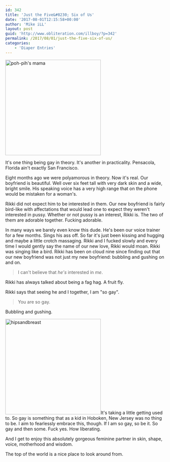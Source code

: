 ```yaml
---
id: 342
title: 'Just the Five&#8230; Six of Us'
date: '2017-08-01T12:15:58+00:00'
author: 'Mike iLL'
layout: post
guid: 'http://www.obliteration.com/illboy/?p=342'
permalink: /2017/08/01/just-the-five-six-of-us/
categories:
    - 'Diaper Entries'
---
```


<img src="http://www.obliteration.com/illboy/wp-content/uploads/2017/08/poh-pihs-mama-300x300.jpg" alt="poh-pih&#039;s mama" width="300" height="300" class="alignright size-medium wp-image-343" />

It's one thing being gay in theory. It's another in practicality. Pensacola, Florida ain't exactly San Francisco.

Eight months ago we were polyamorous in theory. Now it's real. Our boyfriend is beautiful. Well over six feet tall with very dark skin and a wide, bright smile. His speaking voice has a very high range that on the phone would be mistaken for a woman's.

Rikki did not expect him to be interested in them. Our new boyfriend is fairly bird-like with affectations that would lead one to expect they weren't interested in pussy. Whether or not pussy is an interest, Rikki is. The two of them are adorable together. Fucking adorable. 

In many ways we barely even know this dude. He's been our voice trainer for a few months. Sings his ass off. So far it's just been kissing and hugging and maybe a little crotch massaging. Rikki and I fucked slowly and every time I would gently say the name of our new love, Rikki would moan. Rikki was singing like a bird. Rikki has been on cloud nine since finding out that our new boyfriend was not just my new boyfriend: bubbling and gushing on and on.

> I can't believe that _he's_ interested in _me_.

Rikki has always talked about being a fag hag. A fruit fly.

Rikki says that seeing he and I together, I am "so gay". 

> You are so gay.

Bubbling and gushing.

<img src="http://www.obliteration.com/illboy/wp-content/uploads/2017/08/hipsandbreast-300x300.jpg" alt="hipsandbreast" width="300" height="300" class="alignleft size-medium wp-image-347" />It's taking a little getting used to. So gay is something that as a kid in Hoboken, New Jersey was no thing to be. I aim to fearlessly embrace this, though. If I am so gay, so be it. So gay and then some. Fuck yes. How liberating.

And I get to enjoy this absolutely gorgeous feminine partner in skin, shape, voice, motherhood and wisdom.

The top of the world is a nice place to look around from.
